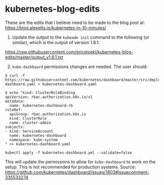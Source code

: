 # kubernetes-blog-edits

These are the edits that I believe need to be made to the blog post at: https://blog.alexellis.io/kubernetes-in-10-minutes/

1. Update the output to the `kubeadm init` command to the following (or similar), which is the output of version 1.8.1:

https://raw.githubusercontent.com/ericstoekl/kubernetes-blog-edits/master/output_v1.8.1.txt


2. `kube-dashboard` permissions changes are needed. The user should:

```
$ curl -f https://raw.githubusercontent.com/kubernetes/dashboard/master/src/deploy/recommended/kubernetes-dashboard.yaml > kubernetes-dashboard.yaml
```
```
$ echo "kind: ClusterRoleBinding
apiVersion: rbac.authorization.k8s.io/v1
metadata:
  name: kubernetes-dashboard-rb
roleRef:
  apiGroup: rbac.authorization.k8s.io
  kind: ClusterRole
  name: cluster-admin
subjects:
- kind: ServiceAccount
  name: kubernetes-dashboard
  namespace: kube-system
" >> kubernetes-dashboard.yaml
```
```
kubectl apply -f kubernetes-dashboard.yml --validate=false
```

This will update the permissions to allow for `kube-dashboard` to work on the setup. This is not recommended for production systems. Source: https://github.com/kubernetes/dashboard/issues/1803#issuecomment-335533274
